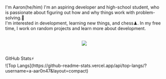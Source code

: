 <br>
I'm Aaron(he/him)
I'm an aspiring developer and high-school student, who is passionate about figuring out how and why things work with problem-solving.🧠
<br>
I'm interested in development, learning new things, and chess♟. In my free time, I work on random projects and learn more about development.
<br>
<br>
<p align="center">
<img src="https://skillicons.dev/icons?i=html,css,js,bootstrap,jquery,sass,react,py,github,git,nodejs,vscode,vite)](https://skillicons.dev)">
</p>

<br>
GitHub Stats⚡
 <br>
 ![Top Langs](https://github-readme-stats.vercel.app/api/top-langs/?username=a-aar0n47&layout=compact)
<!---
a-aar0n47/a-aar0n47 is a ✨ unique ✨ repository because its `README.md` (this file) appears on your GitHub profile.
You can click the Preview link to take a look at your changes.
--->
